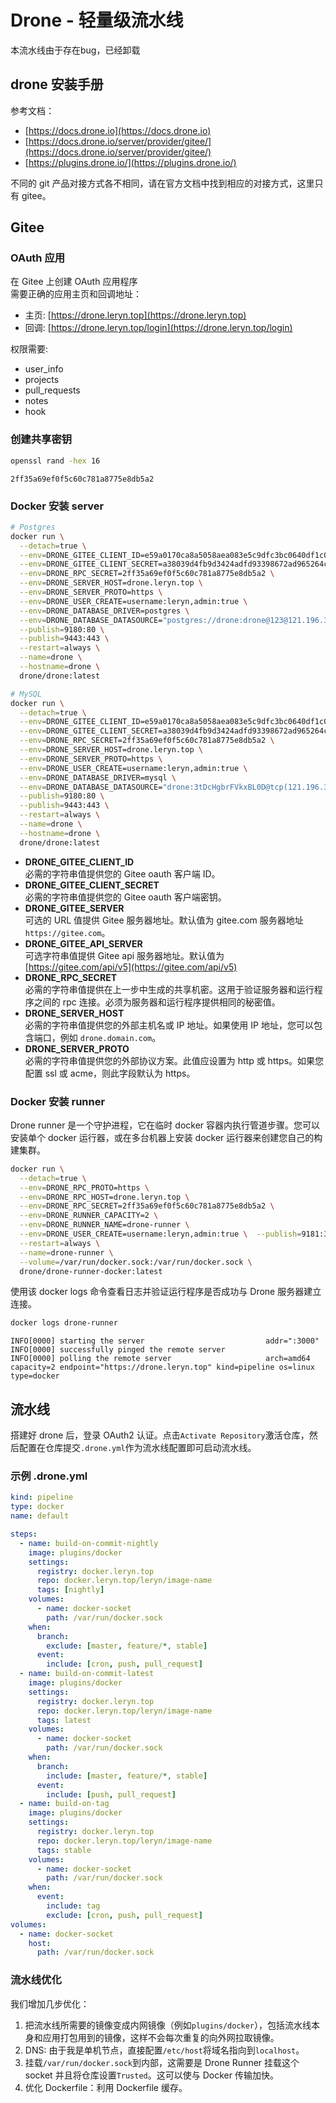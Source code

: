
# Drone - 轻量级流水线
本流水线由于存在bug，已经卸载

## drone 安装手册
参考文档：

- [https://docs.drone.io](https://docs.drone.io)
- [https://docs.drone.io/server/provider/gitee/](https://docs.drone.io/server/provider/gitee/)
- [https://plugins.drone.io/](https://plugins.drone.io/)

不同的 git 产品对接方式各不相同，请在官方文档中找到相应的对接方式，这里只有 gitee。

## Gitee

### OAuth 应用
在 Gitee 上创建 OAuth 应用程序<br />需要正确的应用主页和回调地址：

- 主页: [https://drone.leryn.top](https://drone.leryn.top)
- 回调: [https://drone.leryn.top/login](https://drone.leryn.top/login)

权限需要:

- user_info
- projects
- pull_requests
- notes
- hook

### 创建共享密钥
```bash
openssl rand -hex 16
```
```
2ff35a69ef0f5c60c781a8775e8db5a2
```

### Docker 安装 server
```bash
# Postgres
docker run \
  --detach=true \
  --env=DRONE_GITEE_CLIENT_ID=e59a0170ca8a5058aea083e5c9dfc3bc0640df1c0ca2f94d5cabc9994dc21d30 \
  --env=DRONE_GITEE_CLIENT_SECRET=a38039d4fb9d3424adfd93398672ad965264c97dabd00469e4370ab7354ef890 \
  --env=DRONE_RPC_SECRET=2ff35a69ef0f5c60c781a8775e8db5a2 \
  --env=DRONE_SERVER_HOST=drone.leryn.top \
  --env=DRONE_SERVER_PROTO=https \
  --env=DRONE_USER_CREATE=username:leryn,admin:true \
  --env=DRONE_DATABASE_DRIVER=postgres \
  --env=DRONE_DATABASE_DATASOURCE="postgres://drone:drone@123@121.196.30.39:5432/drone?sslmode=disable" \
  --publish=9180:80 \
  --publish=9443:443 \
  --restart=always \
  --name=drone \
  --hostname=drone \
  drone/drone:latest

# MySQL
docker run \
  --detach=true \
  --env=DRONE_GITEE_CLIENT_ID=e59a0170ca8a5058aea083e5c9dfc3bc0640df1c0ca2f94d5cabc9994dc21d30 \
  --env=DRONE_GITEE_CLIENT_SECRET=a38039d4fb9d3424adfd93398672ad965264c97dabd00469e4370ab7354ef890 \
  --env=DRONE_RPC_SECRET=2ff35a69ef0f5c60c781a8775e8db5a2 \
  --env=DRONE_SERVER_HOST=drone.leryn.top \
  --env=DRONE_SERVER_PROTO=https \
  --env=DRONE_USER_CREATE=username:leryn,admin:true \
  --env=DRONE_DATABASE_DRIVER=mysql \
  --env=DRONE_DATABASE_DATASOURCE="drone:3tDcHgbrFVkxBL0D@tcp(121.196.30.39:3306)/drone?parseTime=true" \
  --publish=9180:80 \
  --publish=9443:443 \
  --restart=always \
  --name=drone \
  --hostname=drone \
  drone/drone:latest
```

- **DRONE_GITEE_CLIENT_ID**<br />必需的字符串值提供您的 Gitee oauth 客户端 ID。
- **DRONE_GITEE_CLIENT_SECRET**<br />必需的字符串值提供您的 Gitee oauth 客户端密钥。
- **DRONE_GITEE_SERVER**<br />可选的 URL 值提供 Gitee 服务器地址。默认值为 gitee.com 服务器地址`https://gitee.com`。
- **DRONE_GITEE_API_SERVER**<br />可选字符串值提供 Gitee api 服务器地址。默认值为 [https://gitee.com/api/v5](https://gitee.com/api/v5)
- **DRONE_RPC_SECRET**<br />必需的字符串值提供在上一步中生成的共享机密。这用于验证服务器和运行程序之间的 rpc 连接。必须为服务器和运行程序提供相同的秘密值。
- **DRONE_SERVER_HOST**<br />必需的字符串值提供您的外部主机名或 IP 地址。如果使用 IP 地址，您可以包含端口，例如 `drone.domain.com`。
- **DRONE_SERVER_PROTO**<br />必需的字符串值提供您的外部协议方案。此值应设置为 http 或 https。如果您配置 ssl 或 acme，则此字段默认为 https。

### Docker 安装 runner
Drone runner 是一个守护进程，它在临时 docker 容器内执行管道步骤。您可以安装单个 docker 运行器，或在多台机器上安装 docker 运行器来创建您自己的构建集群。
```bash
docker run \
  --detach=true \
  --env=DRONE_RPC_PROTO=https \
  --env=DRONE_RPC_HOST=drone.leryn.top \
  --env=DRONE_RPC_SECRET=2ff35a69ef0f5c60c781a8775e8db5a2 \
  --env=DRONE_RUNNER_CAPACITY=2 \
  --env=DRONE_RUNNER_NAME=drone-runner \
  --env=DRONE_USER_CREATE=username:leryn,admin:true \  --publish=9181:3000 \
  --restart=always \
  --name=drone-runner \
  --volume=/var/run/docker.sock:/var/run/docker.sock \
  drone/drone-runner-docker:latest
```
使用该 docker logs 命令查看日志并验证运行程序是否成功与 Drone 服务器建立连接。
```bash
docker logs drone-runner
```
```
INFO[0000] starting the server                           addr=":3000"
INFO[0000] successfully pinged the remote server
INFO[0000] polling the remote server                     arch=amd64 capacity=2 endpoint="https://drone.leryn.top" kind=pipeline os=linux type=docker
```

## 流水线
搭建好 drone 后，登录 OAuth2 认证。点击`Activate Repository`激活仓库，然后配置在仓库提交`.drone.yml`作为流水线配置即可启动流水线。

### 示例 .drone.yml
```yaml
kind: pipeline
type: docker
name: default

steps:
  - name: build-on-commit-nightly
    image: plugins/docker
    settings:
      registry: docker.leryn.top
      repo: docker.leryn.top/leryn/image-name
      tags: [nightly]
    volumes:
      - name: docker-socket
        path: /var/run/docker.sock
    when:
      branch:
        exclude: [master, feature/*, stable]
      event:
        include: [cron, push, pull_request]
  - name: build-on-commit-latest
    image: plugins/docker
    settings:
      registry: docker.leryn.top
      repo: docker.leryn.top/leryn/image-name
      tags: latest
    volumes:
      - name: docker-socket
        path: /var/run/docker.sock
    when:
      branch:
        include: [master, feature/*, stable]
      event:
        include: [push, pull_request]
  - name: build-on-tag
    image: plugins/docker
    settings:
      registry: docker.leryn.top
      repo: docker.leryn.top/leryn/image-name
      tags: stable
    volumes:
      - name: docker-socket
        path: /var/run/docker.sock
    when:
      event:
        include: tag
        exclude: [cron, push, pull_request]
volumes:
  - name: docker-socket
    host:
      path: /var/run/docker.sock
```

### 流水线优化
我们增加几步优化：

1. 把流水线所需要的镜像变成内网镜像（例如`plugins/docker`），包括流水线本身和应用打包用到的镜像，这样不会每次重复的向外网拉取镜像。
2. DNS: 由于我是单机节点，直接配置`/etc/host`将域名指向到`localhost`。
3. 挂载`/var/run/docker.sock`到内部，这需要是 Drone Runner 挂载这个 socket 并且将仓库设置`Trusted`。这可以使与 Docker 传输加快。
4. 优化 Dockerfile：利用 Dockerfile 缓存。
